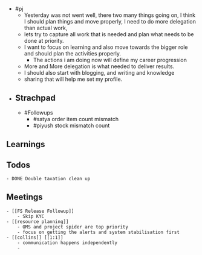 - #pj
	- Yesterday was not went well, there two many things going on, I think I should plan things  and move properly, I need to do more delegation than actual work,
	- lets try to capture all work that is needed and plan what needs to be done at priority.
	- I want to focus on learning and also move towards the bigger role and should plan the activities properly.
		- The actions i am doing now will define my career progression
	- More and More delegation is what needed to deliver results.
	- I should also start with blogging, and writing and knowledge
	- sharing that will help me set my profile.
- ## Strachpad
	- #Followups
		- #satya order item count mismatch
		- #piyush stock mismatch count
## Learnings
## Todos
	- DONE Double taxation clean up
## Meetings
	- [[FS Release Followup]]
		- Skip KYC
	- [[resource planning]]
		- OMS and project spider are top priority
		- focus on getting the alerts and system stabilisation first
	- [[collins]] [[1:1]]
		- communication happens independently
		-